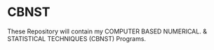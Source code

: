 # CBNST
These Repository will contain my COMPUTER BASED NUMERICAL. & STATISTICAL TECHNIQUES (CBNST) Programs.
